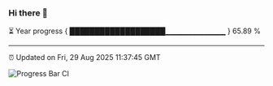 ### Hi there 👋

⏳ Year progress { ███████████████████▁▁▁▁▁▁▁▁▁▁▁ } 65.89 %

---

⏰ Updated on Fri, 29 Aug 2025 11:37:45 GMT

![Progress Bar CI](https://github.com/IshwaranRudhara/GIT-ACTION/workflows/Progress%20Bar%20CI/badge.svg)
